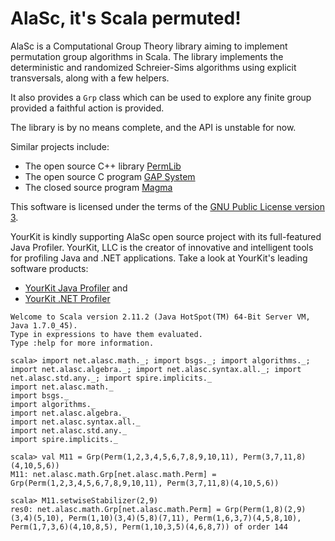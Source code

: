 AlaSc, it's Scala permuted!
===========================

AlaSc is a Computational Group Theory library aiming to implement
permutation group algorithms in Scala. The library implements the
deterministic and randomized Schreier-Sims algorithms using
explicit transversals, along with a few helpers.

It also provides a `Grp` class which can be used to explore any finite
group provided a faithful action is provided.

The library is by no means complete, and the API is unstable for now.

Similar projects include:
* The open source C++ library [PermLib](http://www.math.uni-rostock.de/~rehn/software/permlib.html)
* The open source C program [GAP System](http://www.gap-system.org/)
* The closed source program [Magma](http://magma.maths.usyd.edu.au/magma/)

This software is licensed under the terms of the [GNU Public License version 3](http://www.gnu.org/licenses/gpl-3.0.html).

YourKit is kindly supporting AlaSc open source project with its full-featured Java Profiler.
YourKit, LLC is the creator of innovative and intelligent tools for profiling
Java and .NET applications. Take a look at YourKit's leading software products:
* [YourKit Java Profiler](http://www.yourkit.com/download/) and
* [YourKit .NET Profiler](http://www.yourkit.com/dotnet/download/)

```
Welcome to Scala version 2.11.2 (Java HotSpot(TM) 64-Bit Server VM, Java 1.7.0_45).
Type in expressions to have them evaluated.
Type :help for more information.

scala> import net.alasc.math._; import bsgs._; import algorithms._; import net.alasc.algebra._; import net.alasc.syntax.all._; import net.alasc.std.any._; import spire.implicits._
import net.alasc.math._
import bsgs._
import algorithms._
import net.alasc.algebra._
import net.alasc.syntax.all._
import net.alasc.std.any._
import spire.implicits._

scala> val M11 = Grp(Perm(1,2,3,4,5,6,7,8,9,10,11), Perm(3,7,11,8)(4,10,5,6))
M11: net.alasc.math.Grp[net.alasc.math.Perm] = Grp(Perm(1,2,3,4,5,6,7,8,9,10,11), Perm(3,7,11,8)(4,10,5,6))

scala> M11.setwiseStabilizer(2,9)
res0: net.alasc.math.Grp[net.alasc.math.Perm] = Grp(Perm(1,8)(2,9)(3,4)(5,10), Perm(1,10)(3,4)(5,8)(7,11), Perm(1,6,3,7)(4,5,8,10), Perm(1,7,3,6)(4,10,8,5), Perm(1,10,3,5)(4,6,8,7)) of order 144
```
